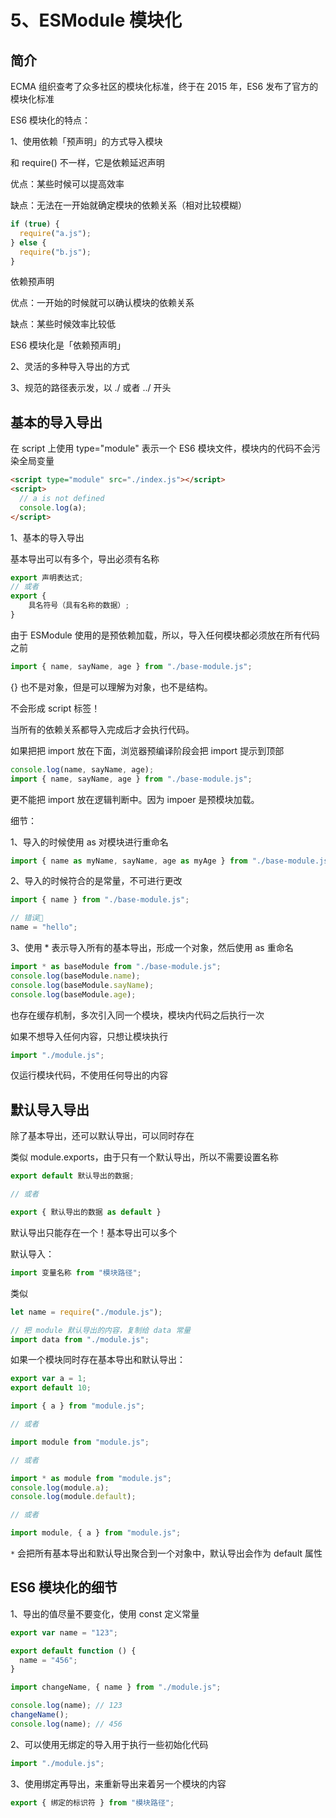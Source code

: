 # 5、ESModule 模块化

## 简介

ECMA 组织查考了众多社区的模块化标准，终于在 2015 年，ES6 发布了官方的模块化标准

ES6 模块化的特点：

1、使用依赖「预声明」的方式导入模块

和 require() 不一样，它是依赖延迟声明

优点：某些时候可以提高效率

缺点：无法在一开始就确定模块的依赖关系（相对比较模糊）

```js
if (true) {
  require("a.js");
} else {
  require("b.js");
}
```

依赖预声明

优点：一开始的时候就可以确认模块的依赖关系

缺点：某些时候效率比较低

ES6 模块化是「依赖预声明」

2、灵活的多种导入导出的方式

3、规范的路径表示发，以 ./ 或者 ../ 开头

## 基本的导入导出

在 script 上使用 type="module" 表示一个 ES6 模块文件，模块内的代码不会污染全局变量

```html
<script type="module" src="./index.js"></script>
<script>
  // a is not defined
  console.log(a);
</script>
```

1、基本的导入导出

基本导出可以有多个，导出必须有名称

```js
export 声明表达式;
// 或者
export {
    具名符号（具有名称的数据）;
}
```

由于 ESModule 使用的是预依赖加载，所以，导入任何模块都必须放在所有代码之前

```js
import { name, sayName, age } from "./base-module.js";
```

{} 也不是对象，但是可以理解为对象，也不是结构。

不会形成 script 标签！

当所有的依赖关系都导入完成后才会执行代码。

如果把把 import 放在下面，浏览器预编译阶段会把 import 提示到顶部

```js
console.log(name, sayName, age);
import { name, sayName, age } from "./base-module.js";
```

更不能把 import 放在逻辑判断中。因为 impoer 是预模块加载。

细节：

1、导入的时候使用 as 对模块进行重命名

```js
import { name as myName, sayName, age as myAge } from "./base-module.js";
```

2、导入的时候符合的是常量，不可进行更改

```js
import { name } from "./base-module.js";

// 错误🙅
name = "hello";
```

3、使用 \* 表示导入所有的基本导出，形成一个对象，然后使用 as 重命名

```js
import * as baseModule from "./base-module.js";
console.log(baseModule.name);
console.log(baseModule.sayName);
console.log(baseModule.age);
```

也存在缓存机制，多次引入同一个模块，模块内代码之后执行一次

如果不想导入任何内容，只想让模块执行

```js
import "./module.js";
```

仅运行模块代码，不使用任何导出的内容

## 默认导入导出

除了基本导出，还可以默认导出，可以同时存在

类似 module.exports，由于只有一个默认导出，所以不需要设置名称

```js
export default 默认导出的数据;

// 或者

export { 默认导出的数据 as default }
```

默认导出只能存在一个！基本导出可以多个

默认导入：

```js
import 变量名称 from "模块路径";
```

类似

```js
let name = require("./module.js");
```

```js
// 把 module 默认导出的内容，复制给 data 常量
import data from "./module.js";
```

如果一个模块同时存在基本导出和默认导出：

```js
export var a = 1;
export default 10;
```

```js
import { a } from "module.js";

// 或者

import module from "module.js";

// 或者

import * as module from "module.js";
console.log(module.a);
console.log(module.default);

// 或者

import module, { a } from "module.js";
```

`*` 会把所有基本导出和默认导出聚合到一个对象中，默认导出会作为 default 属性

## ES6 模块化的细节

1、导出的值尽量不要变化，使用 const 定义常量

```js
export var name = "123";

export default function () {
  name = "456";
}
```

```js
import changeName, { name } from "./module.js";

console.log(name); // 123
changeName();
console.log(name); // 456
```

2、可以使用无绑定的导入用于执行一些初始化代码

```js
import "./module.js";
```

3、使用绑定再导出，来重新导出来着另一个模块的内容

```js
export { 绑定的标识符 } from "模块路径";
```
